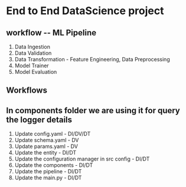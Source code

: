 # End to End DataScience project

## workflow -- ML Pipeline

1. Data Ingestion
2. Data Validation
3. Data Transformation - Feature Engineering, Data Preprocessing
4. Model Trainer
5. Model Evaluation

## Workflows
## In components folder we are using it for query the logger details

1. Update config.yaml - DI/DV/DT
2. Update schema.yaml - DV
3. Update params.yaml - DV
4. Update the entity - DI/DT
5. Update the configuration manager in src config - DI/DT
6. Update the components - DI/DT
7. Update the pipeline - DI/DT
8. Update the main.py - DI/DT

